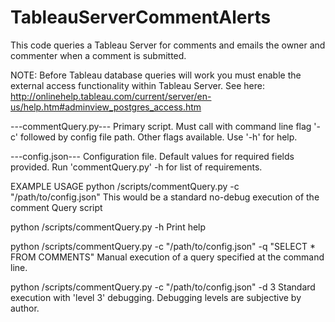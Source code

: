 # TableauServerCommentAlerts
This code queries a Tableau Server for comments and emails the owner and commenter when a comment is submitted.

NOTE:  Before Tableau database queries will work you must enable the external access functionality within Tableau Server.  See here:
http://onlinehelp.tableau.com/current/server/en-us/help.htm#adminview_postgres_access.htm

---commentQuery.py---
Primary script.  Must call with command line flag '-c' followed by config file path.  Other flags available.  Use '-h' for help.

---config.json---
Configuration file.  Default values for required fields provided.  Run 'commentQuery.py' -h for list of requirements.

EXAMPLE USAGE
python /scripts/commentQuery.py -c "/path/to/config.json"
  This would be a standard no-debug execution of the comment Query script
  
python /scripts/commentQuery.py -h
  Print help

python /scripts/commentQuery.py -c "/path/to/config.json" -q "SELECT * FROM COMMENTS"
  Manual execution of a query specified at the command line.

python /scripts/commentQuery.py -c "/path/to/config.json" -d 3
  Standard execution with 'level 3' debugging.  Debugging levels are subjective by author.
